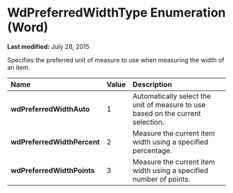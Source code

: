 
# WdPreferredWidthType Enumeration (Word)

 **Last modified:** July 28, 2015

Specifies the preferred unit of measure to use when measuring the width of an item.


|**Name**|**Value**|**Description**|
|:-----|:-----|:-----|
| **wdPreferredWidthAuto**|1|Automatically select the unit of measure to use based on the current selection.|
| **wdPreferredWidthPercent**|2|Measure the current item width using a specified percentage.|
| **wdPreferredWidthPoints**|3|Measure the current item width using a specified number of points.|
